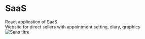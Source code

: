 # SaaS
React application of SaaS </br>
Website for direct sellers with appointment setting, diary, graphics
![Sans titre](https://user-images.githubusercontent.com/73282517/144600387-5e79cf17-1639-4f7f-8f3e-0634571e3c47.jpg)
